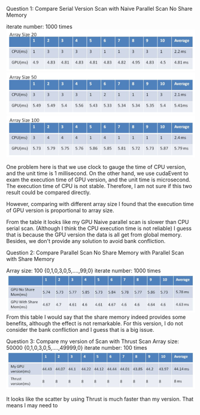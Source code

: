 Question 1: 
Compare Serial Version Scan with Naive Parallel Scan No Share Memory

iterate number: 1000 times
![ResultImage](compare1a.jpg)
![ResultImage](compare1b.jpg)
![ResultImage](compare1c.jpg)

One problem here is that we use clock to gauge the time of CPU version, and the 
unit time is 1 millisecond.
On the other hand, we use cudaEvent to exam the execution time of GPU version, and the
unit time is microsecond.
The execution time of CPU is not stable.
Therefore, I am not sure if this two result could be compared directly. 

However, comparing with different array size I found that the execution time of GPU version
is proportional to array size.  

From the table it looks like my GPU Naive parallel scan is slower than CPU serial scan.
(Although I think the CPU execution time is not reliable)
I guess that is because the GPU version the data is all get from global memory.
Besides, we don't provide any solution to avoid bank confliction.



Question 2:
Compare Parallel Scan No Share Memory with Parallel Scan with Share Memory

Array size: 100 {0,1,0,3,0,5,....,99,0}
iterate number: 1000 times
![ResultImage](compare2.jpg)
From this table I would say that the share memory indeed provides some benefits,
although the effect is not remarkable.
For this version, I do not consider the bank confliction and I guess that is a big 
issue.


Question 3:
Compare my version of Scan with Thrust Scan
Array size: 50000 {0,1,0,3,0,5,....,49999,0}
iterate number: 100 times
![ResultImage](compare3.jpg)

It looks like the scatter by using Thrust is much faster than my version.
That means I may need to 